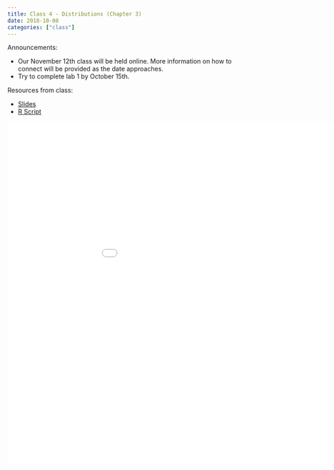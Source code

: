```yaml
---
title: Class 4 - Distributions (Chapter 3)
date: 2018-10-08
categories: ["class"]
---
```


Announcements:

* Our November 12th class will be held online. More information on how to connect will be provided as the date approaches.
* Try to complete lab 1 by October 15th.

Resources from class:

* [Slides](/slides/2018-10-08-Distributions.html)
* [R Script](https://raw.githubusercontent.com/jbryer/CRJ504Fall2018/master/R/2018-10-08.R)

<!--more-->

<iframe src="/slides/2018-10-08-Distributions.html#1" width="1024px" height="768px"  frameborder="0" allowfullscreen>
</iframe>
